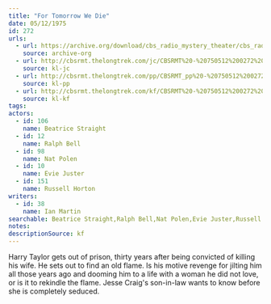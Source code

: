 ```yaml
---
title: "For Tomorrow We Die"
date: 05/12/1975
id: 272
urls: 
  - url: https://archive.org/download/cbs_radio_mystery_theater/cbs_radio_mystery_theater-0251-0300.zip/cbs_radio_mystery_theater-0251-0300%2Fcbsrmt_0272_for_tomorrow_we_die.mp3
    source: archive-org
  - url: http://cbsrmt.thelongtrek.com/jc/CBSRMT%20-%20750512%200272%20For%20Tomorrow%20We%20Die%20vbr%20fb2_jc.mp3
    source: kl-jc
  - url: http://cbsrmt.thelongtrek.com/pp/CBSRMT_pp%20-%20750512%200272%20For%20Tomorrow%20We%20Die.mp3
    source: kl-pp
  - url: http://cbsrmt.thelongtrek.com/kf/CBSRMT%20-%20750512%200272%20For%20Tomorrow%20We%20Die_kf.mp3
    source: kl-kf
tags: 
actors:  
  - id: 106
    name: Beatrice Straight  
  - id: 12
    name: Ralph Bell  
  - id: 98
    name: Nat Polen  
  - id: 10
    name: Evie Juster  
  - id: 151
    name: Russell Horton
writers:  
  - id: 38
    name: Ian Martin
searchable: Beatrice Straight,Ralph Bell,Nat Polen,Evie Juster,Russell Horton Ian Martin
notes: 
descriptionSource: kf
---
```

Harry Taylor gets out of prison, thirty years after being convicted of killing his wife. He sets out to find an old flame. Is his motive revenge for jilting him all those years ago and dooming him to a life with a woman he did not love, or is it to rekindle the flame. Jesse Craig's son-in-law wants to know before she is completely seduced.